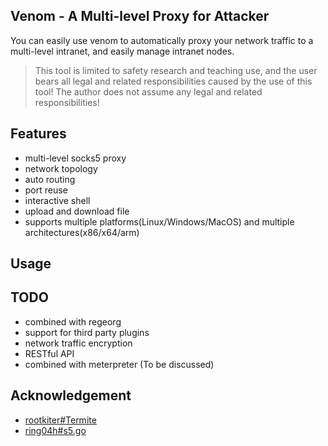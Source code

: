 ## Venom - A Multi-level Proxy for Attacker

You can easily use venom to automatically proxy your network traffic to a multi-level intranet, and easily manage intranet nodes.

> This tool is limited to safety research and teaching use, and the user bears all legal and related responsibilities caused by the use of this tool! The author does not assume any legal and related responsibilities!


## Features

- multi-level socks5 proxy
- network topology
- auto routing
- port reuse
- interactive shell
- upload and download file
- supports multiple platforms(Linux/Windows/MacOS) and multiple architectures(x86/x64/arm)

## Usage



## TODO

- combined with regeorg
- support for third party plugins
- network traffic encryption
- RESTful API
- combined with meterpreter (To be discussed)

## Acknowledgement

- [rootkiter#Termite](https://github.com/rootkiter/Termite)
- [ring04h#s5.go](https://github.com/ring04h/s5.go)

